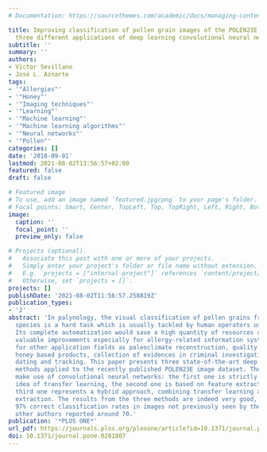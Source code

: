 ```yaml
---
# Documentation: https://sourcethemes.com/academic/docs/managing-content/

title: Improving classification of pollen grain images of the POLEN23E dataset through
  three different applications of deep learning convolutional neural networks
subtitle: ''
summary: ''
authors:
- Víctor Sevillano
- José L. Aznarte
tags:
- '"Allergies"'
- '"Honey"'
- '"Imaging techniques"'
- '"Learning"'
- '"Machine learning"'
- '"Machine learning algorithms"'
- '"Neural networks"'
- '"Pollen"'
categories: []
date: '2018-09-01'
lastmod: 2021-08-02T13:56:57+02:00
featured: false
draft: false

# Featured image
# To use, add an image named `featured.jpg/png` to your page's folder.
# Focal points: Smart, Center, TopLeft, Top, TopRight, Left, Right, BottomLeft, Bottom, BottomRight.
image:
  caption: ''
  focal_point: ''
  preview_only: false

# Projects (optional).
#   Associate this post with one or more of your projects.
#   Simply enter your project's folder or file name without extension.
#   E.g. `projects = ["internal-project"]` references `content/project/deep-learning/index.md`.
#   Otherwise, set `projects = []`.
projects: []
publishDate: '2021-08-02T11:56:57.258819Z'
publication_types:
- '2'
abstract: 'In palynology, the visual classification of pollen grains from different
  species is a hard task which is usually tackled by human operators using microscopes.
  Its complete automatization would save a high quantity of resources and provide
  valuable improvements especially for allergy-related information systems, but also
  for other application fields as paleoclimate reconstruction, quality control of
  honey based products, collection of evidences in criminal investigations or fabric
  dating and tracking. This paper presents three state-of-the-art deep learning classification
  methods applied to the recently published POLEN23E image dataset. The three methods
  make use of convolutional neural networks: the first one is strictly based on the
  idea of transfer learning, the second one is based on feature extraction and the
  third one represents a hybrid approach, combining transfer learning and feature
  extraction. The results from the three methods are indeed very good, reaching over
  97% correct classification rates in images not previously seen by the models, where
  other authors reported around 70.'
publication: '*PLOS ONE*'
url_pdf: https://journals.plos.org/plosone/article?id=10.1371/journal.pone.0201807
doi: 10.1371/journal.pone.0201807
---
```

